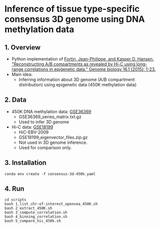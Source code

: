 # Inference of tissue type-specific consensus 3D genome using DNA methylation data

## 1. Overview
- Python implementation of [Fortin, Jean-Philippe, and Kasper D. Hansen. "Reconstructing A/B compartments as revealed by Hi-C using long-range correlations in epigenetic data." Genome biology 16.1 (2015): 1-23.](https://genomebiology.biomedcentral.com/articles/10.1186/s13059-015-0741-y)
- Main idea:
  - Inferring information about 3D genome (A/B compartment distribution) using epigenetic data (450K methylation data)
## 2. Data
- 450K DNA methylation data: [GSE36369](https://www.ncbi.nlm.nih.gov/geo/query/acc.cgi?acc=GSE36369)
  - GSE36369_series_matrix.txt.gz
  - Used to infer 3D genome
- Hi-C data: [GSE18199](https://www.ncbi.nlm.nih.gov/geo/query/acc.cgi?acc=GSE18199) 
  - HiC-EBV-2009
  - GSE18199_eigenvector_files.zip.gz
  - Not used in 3D genome inference.
  - Used for comparison only.
## 3. Installation
```shell
conda env create -f consensus-3d-450k.yaml
```
## 4. Run
```shell
cd scripts
bash 1_list_chr-of-interest_opensea_450K.sh              
bash 2_extract_450K.sh              
bash 3_compute_correlation.sh              
bash 4_binning_correlation.sh               
bash 5_compare_hic_450k.sh        
```
